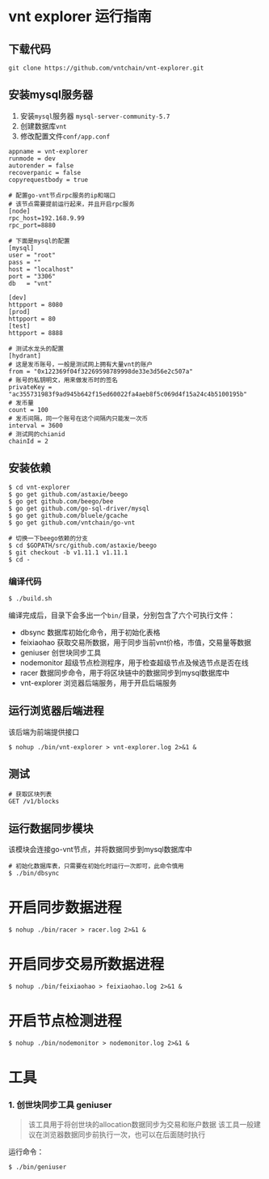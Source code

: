 # vnt explorer 运行指南

## 下载代码
```
git clone https://github.com/vntchain/vnt-explorer.git
```

## 安装mysql服务器
1. 安装`mysql`服务器 `mysql-server-community-5.7`
2. 创建数据库`vnt`
3. 修改配置文件`conf/app.conf`

```$xslt
appname = vnt-explorer
runmode = dev
autorender = false
recoverpanic = false
copyrequestbody = true

# 配置go-vnt节点rpc服务的ip和端口
# 该节点需要提前运行起来，并且开启rpc服务
[node]
rpc_host=192.168.9.99
rpc_port=8880

# 下面是mysql的配置
[mysql]
user = "root"
pass = ""
host = "localhost"
port = "3306"
db   = "vnt"

[dev]
httpport = 8080
[prod]
httpport = 80
[test]
httpport = 8888

# 测试水龙头的配置
[hydrant]
# 这是发币账号，一般是测试网上拥有大量vnt的账户
from = "0x122369f04f32269598789998de33e3d56e2c507a"
# 账号的私钥明文，用来做发币时的签名
privateKey = "ac355731983f9ad945b642f15ed60022fa4aeb8f5c069d4f15a24c4b5100195b"
# 发币量
count = 100
# 发币间隔，同一个账号在这个间隔内只能发一次币
interval = 3600
# 测试网的chianid
chainId = 2

```

## 安装依赖
```
$ cd vnt-explorer
$ go get github.com/astaxie/beego
$ go get github.com/beego/bee
$ go get github.com/go-sql-driver/mysql
$ go get github.com/bluele/gcache
$ go get github.com/vntchain/go-vnt

# 切换一下beego依赖的分支
$ cd $GOPATH/src/github.com/astaxie/beego
$ git checkout -b v1.11.1 v1.11.1
$ cd -
```

### 编译代码
```bash
$ ./build.sh
```
编译完成后，目录下会多出一个`bin/`目录，分别包含了六个可执行文件：
* dbsync 数据库初始化命令，用于初始化表格
* feixiaohao 获取交易所数据，用于同步当前vnt价格，市值，交易量等数据
* geniuser 创世块同步工具
* nodemonitor 超级节点检测程序，用于检查超级节点及候选节点是否在线
* racer 数据同步命令，用于将区块链中的数据同步到mysql数据库中
* vnt-explorer 浏览器后端服务，用于开启后端服务

## 运行浏览器后端进程

该后端为前端提供接口

```
$ nohup ./bin/vnt-explorer > vnt-explorer.log 2>&1 &
```

## 测试
```
# 获取区块列表
GET /v1/blocks
```
## 运行数据同步模块

该模块会连接go-vnt节点，并将数据同步到mysql数据库中

```
# 初始化数据库表，只需要在初始化时运行一次即可，此命令慎用
$ ./bin/dbsync
```
# 开启同步数据进程
```
$ nohup ./bin/racer > racer.log 2>&1 &
```

# 开启同步交易所数据进程
```
$ nohup ./bin/feixiaohao > feixiaohao.log 2>&1 &
```

# 开启节点检测进程
```
$ nohup ./bin/nodemonitor > nodemonitor.log 2>&1 &
```

# 工具
### 1. 创世块同步工具 geniuser
> 该工具用于将创世块的allocation数据同步为交易和账户数据
> 该工具一般建议在浏览器数据同步前执行一次，也可以在后面随时执行

运行命令：
```bash
$ ./bin/geniuser
```